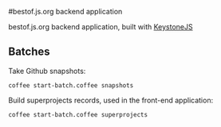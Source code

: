 #bestof.js.org backend application

bestof.js.org backend application, built with  [KeystoneJS](http://keystonejs.com/)

## Batches

Take Github snapshots:

`coffee start-batch.coffee snapshots`

Build superprojects records, used in the front-end application:

`coffee start-batch.coffee superprojects`